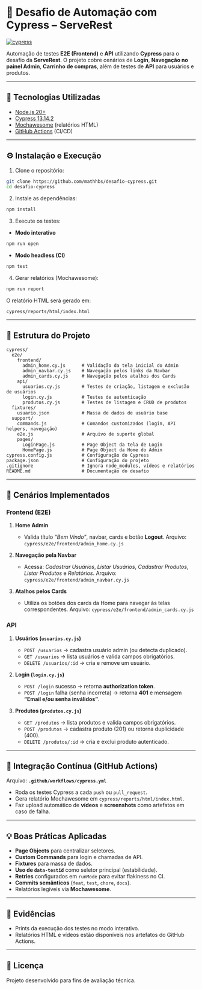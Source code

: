 # 📌 Desafio de Automação com Cypress – ServeRest

[![cypress](https://github.com/mathhbs/desafio-cypress/actions/workflows/cypress.yml/badge.svg)](https://github.com/mathhbs/desafio-cypress/actions/workflows/cypress.yml)

Automação de testes **E2E (Frontend)** e **API** utilizando **Cypress** para o desafio da **ServeRest**.
O projeto cobre cenários de **Login**, **Navegação no painel Admin**, **Carrinho de compras**, além de testes de **API** para usuários e produtos.

---

## 🚀 Tecnologias Utilizadas

* [Node.js 20+](https://nodejs.org/)
* [Cypress 13.14.2](https://docs.cypress.io/)
* [Mochawesome](https://www.npmjs.com/package/mochawesome) (relatórios HTML)
* [GitHub Actions](https://docs.github.com/actions) (CI/CD)

---

## ⚙️ Instalação e Execução

1. Clone o repositório:

```bash
git clone https://github.com/mathhbs/desafio-cypress.git
cd desafio-cypress
```

2. Instale as dependências:

```bash
npm install
```

3. Execute os testes:

* **Modo interativo**

```bash
npm run open
```

* **Modo headless (CI)**

```bash
npm test
```

4. Gerar relatórios (Mochawesome):

```bash
npm run report
```

O relatório HTML será gerado em:

```
cypress/reports/html/index.html
```

---

## 📂 Estrutura do Projeto

```
cypress/
  e2e/
    frontend/
      admin_home.cy.js      # Validação da tela inicial do Admin
      admin_navbar.cy.js    # Navegação pelos links da Navbar
      admin_cards.cy.js     # Navegação pelos atalhos dos Cards
    api/
      usuarios.cy.js        # Testes de criação, listagem e exclusão de usuários
      login.cy.js           # Testes de autenticação
      produtos.cy.js        # Testes de listagem e CRUD de produtos
  fixtures/
    usuario.json            # Massa de dados de usuário base
  support/
    commands.js             # Comandos customizados (login, API helpers, navegação)
    e2e.js                  # Arquivo de suporte global
    pages/
      LoginPage.js          # Page Object da tela de Login
      HomePage.js           # Page Object da Home do Admin
cypress.config.js           # Configuração do Cypress
package.json                # Configuração do projeto
.gitignore                  # Ignora node_modules, vídeos e relatórios
README.md                   # Documentação do desafio
```

---

## 🧪 Cenários Implementados

### **Frontend (E2E)**

1. **Home Admin**

   * Valida título *“Bem Vindo”*, navbar, cards e botão **Logout**.
     Arquivo: `cypress/e2e/frontend/admin_home.cy.js`

2. **Navegação pela Navbar**

   * Acessa: *Cadastrar Usuários*, *Listar Usuários*, *Cadastrar Produtos*, *Listar Produtos* e *Relatórios*.
     Arquivo: `cypress/e2e/frontend/admin_navbar.cy.js`

3. **Atalhos pelos Cards**

   * Utiliza os botões dos cards da Home para navegar às telas correspondentes.
     Arquivo: `cypress/e2e/frontend/admin_cards.cy.js`

### **API**

1. **Usuários (`usuarios.cy.js`)**

   * `POST /usuarios` → cadastra usuário admin (ou detecta duplicado).
   * `GET /usuarios` → lista usuários e valida campos obrigatórios.
   * `DELETE /usuarios/:id` → cria e remove um usuário.

2. **Login (`login.cy.js`)**

   * `POST /login` sucesso → retorna **authorization token**.
   * `POST /login` falha (senha incorreta) → retorna **401** e mensagem **“Email e/ou senha inválidos”**.

3. **Produtos (`produtos.cy.js`)**

   * `GET /produtos` → lista produtos e valida campos obrigatórios.
   * `POST /produtos` → cadastra produto (201) ou retorna duplicidade (400).
   * `DELETE /produtos/:id` → cria e exclui produto autenticado.

---

## 🤖 Integração Contínua (GitHub Actions)

Arquivo: **`.github/workflows/cypress.yml`**

* Roda os testes Cypress a cada `push` ou `pull_request`.
* Gera relatório Mochawesome em `cypress/reports/html/index.html`.
* Faz upload automático de **vídeos** e **screenshots** como artefatos em caso de falha.

---

## 💡 Boas Práticas Aplicadas

* **Page Objects** para centralizar seletores.
* **Custom Commands** para login e chamadas de API.
* **Fixtures** para massa de dados.
* **Uso de `data-testid`** como seletor principal (estabilidade).
* **Retries** configurados em `runMode` para evitar flakiness no CI.
* **Commits semânticos** (`feat`, `test`, `chore`, `docs`).
* Relatórios legíveis via **Mochawesome**.

---

## 📸 Evidências

* Prints da execução dos testes no modo interativo.
* Relatórios HTML e vídeos estão disponíveis nos artefatos do GitHub Actions.

---

## 📄 Licença

Projeto desenvolvido para fins de avaliação técnica.

```

